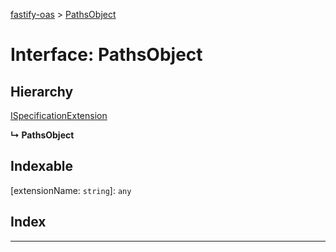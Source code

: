 [fastify-oas](../README.md) > [PathsObject](../interfaces/pathsobject.md)

# Interface: PathsObject

## Hierarchy

 [ISpecificationExtension](ispecificationextension.md)

**↳ PathsObject**

## Indexable

\[extensionName: `string`\]:&nbsp;`any`
## Index

---


